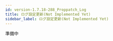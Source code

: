 ```yaml
---
id: version-1.7.18-288_Proppatch_Log
title: ログ設定更新(Not Implemented Yet)
sidebar_label: ログ設定更新(Not Implemented Yet)
---
```



準備中


